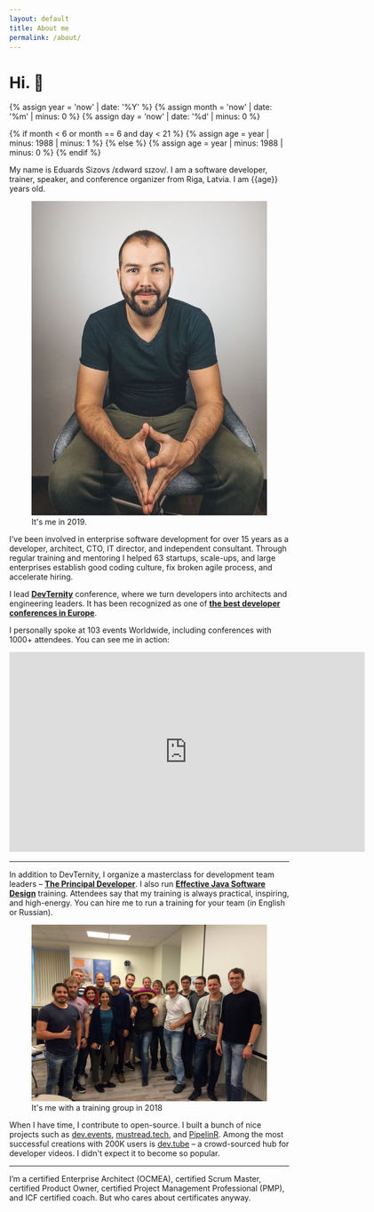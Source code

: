 ```yaml
---
layout: default
title: About me
permalink: /about/
---
```


# Hi. 👋

{% assign year = 'now' | date: '%Y' %}
{% assign month = 'now' | date: '%m' | minus: 0 %}
{% assign day = 'now' | date: '%d' | minus: 0 %}

{% if month < 6 or month == 6 and day < 21 %}
{% assign age = year | minus: 1988 | minus: 1 %}
{% else %}
{% assign age = year | minus: 1988 | minus: 0 %}
{% endif %}

My name is Eduards Sizovs  /ɛdwərd sɪzov/. I am a software developer, trainer, speaker, and conference organizer from <span class="flag-icon flag-icon-squared flag-icon-lv"></span> Riga, Latvia. I am {{age}} years old. 
<figure>
<img src="/images/about.jpg">
<figcaption>It's me in 2019.</figcaption>
</figure>

I’ve been involved in enterprise software development for over 15 years as a developer, architect, CTO, IT director, and independent consultant. Through regular training and mentoring I helped 63 startups, scale-ups, and large enterprises establish good coding culture, fix broken agile process, and accelerate hiring. 

I lead **[DevTernity](https://devternity.com)** conference, where we turn developers into architects and engineering leaders. It has been recognized as one of **[the best developer conferences in Europe](https://itconference.top)**.

I personally spoke at 103 events Worldwide, including conferences with 1000+ attendees. You can see me in action:


<div class="videoWrapper">
<iframe id="ytplayer" type="text/html" width="640" height="360"
  src="https://www.youtube.com/embed/AEtCEt44vlE?autoplay=0&origin=https://sizovs.net"
  frameborder="0"></iframe>
</div>


--- 

In addition to DevTernity, I organize a masterclass for development team leaders – **[The Principal Developer](https://principal.dev)**. I also run **[Effective Java Software Design](https://devchampions.com/training/java)** training. Attendees say that my training is always practical, inspiring, and high-energy. You can hire me to run a training for your team (in English or Russian).

<figure>
<img src="/images/me_training.jpg">
<figcaption>It's me with a training group in 2018</figcaption>
</figure>


When I have time, I contribute to open-source. I built a bunch of nice projects such as [dev.events](https://dev.events), [mustread.tech](https://mustread.tech), and [PipelinR](https://github.com/sizovs/pipelinr). Among the most successful creations with 200K users is [dev.tube](https://dev.tube) – a crowd-sourced hub for developer videos. I didn't expect it to become so popular. 

---

I’m a certified Enterprise Architect (OCMEA), certified Scrum Master, certified Product Owner, certified Project Management Professional (PMP), and ICF certified coach. But who cares about certificates anyway.

